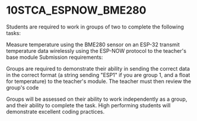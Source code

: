 # 10STCA_ESPNOW_BME280

Students are required to work in groups of two to complete the following tasks:

Measure temperature using the BME280 sensor on an ESP-32
transmit temperature data wirelessly using the ESP-NOW protocol to the teacher's base module
Submission requirements:

Groups are required to demonstrate their ability in sending the correct data in the correct format (a string sending "ESP1" if you are group 1, and a float for temperature) to the teacher's module. The teacher must then review the group's code

Groups will be assessed on their ability to work independently as a group, and their ability to complete the task. High performing students will demonstrate excellent coding practices.
